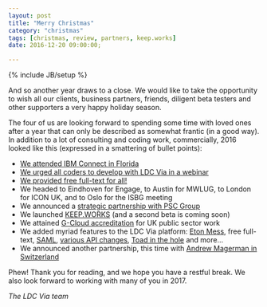 ```yaml
---
layout: post
title: "Merry Christmas"
category: "christmas"
tags: [christmas, review, partners, keep.works]
date: 2016-12-20 09:00:00;

---
```

{% include JB/setup %}

And so another year draws to a close. We would like to take the opportunity to wish all our clients, business partners, friends, diligent beta testers and other supporters a very happy holiday season.

The four of us are looking forward to spending some time with loved ones after a year that can only be described as somewhat frantic (in a good way). In addition to a lot of consulting and coding work, commercially, 2016 looked like this (expressed in a smattering of bullet points):

* [We attended IBM Connect in Florida](/2016/01/26/see-us-at-connect)
* [We urged all coders to develop with LDC Via in a webinar](/2016/04/18/developing-apps)
* [We provided free full-text for all!](/2016/04/26/free-full-text-for-all)
* We headed to Eindhoven for Engage, to Austin for MWLUG, to London for ICON UK, and to Oslo for the ISBG meeting
* We announced a [strategic partnership with PSC Group](/2016/08/18/psc-group-ldc-via-partnership)
* We launched [KEEP.WORKS](/2016/08/24/announcing-keep-works) (and a second beta is coming soon)
* We attained [G-Cloud accreditation](/2016/08/18/g-cloud) for UK public sector work
* We added myriad features to the LDC Via platform: [Eton Mess](/2016/06/08/eton-mess), free full-text, [SAML](/2016/07/11/ldc-via-saml), [various API changes](/2016/07/18/api-changes), [Toad in the hole](/2016/08/31/toad-in-the-hole) and more&hellip;
* We announced another partnership, this time with [Andrew Magerman in Switzerland](/2016/12/06/swiss-ldc-via)

Phew! Thank you for reading, and we hope you have a restful break. We also look forward to working with many of you in 2017.

_The LDC Via team_
